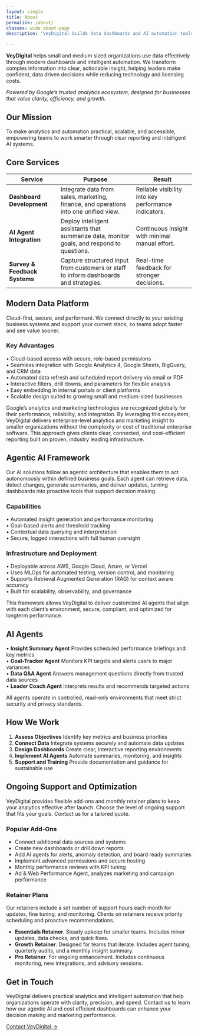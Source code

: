 ```yaml
---
layout: single
title: About
permalink: /about/
classes: wide about-page
description: "VeyDigital builds data dashboards and AI automation tools that help small and medium businesses make faster, informed decisions."

---
```

**VeyDigital** helps small and medium sized organizations use data effectively through modern dashboards and intelligent automation. We transform complex information into clear, actionable insight, helping leaders make confident, data driven decisions while reducing technology and licensing costs.   

*Powered by Google’s trusted analytics ecosystem, designed for businesses that value clarity, efficiency, and growth.*

## Our Mission
To make analytics and automation practical, scalable, and accessible, empowering teams to work smarter through clear reporting and intelligent AI systems.

## Core Services

| **Service** | **Purpose** | **Result** |
|--------------|-------------|-------------|
| **Dashboard Development** | Integrate data from sales, marketing, finance, and operations into one unified view. | Reliable visibility into key performance indicators. |
| **AI Agent Integration** | Deploy intelligent assistants that summarize data, monitor goals, and respond to questions. | Continuous insight with minimal manual effort. |
| **Survey & Feedback Systems** | Capture structured input from customers or staff to inform dashboards and strategies. | Real-time feedback for stronger decisions. |

## Modern Data Platform

Cloud-first, secure, and performant. We connect directly to your existing business systems and support your current stack, so teams adopt faster and see value sooner.

### Key Advantages
• Cloud-based access with secure, role-based permissions  
• Seamless integration with Google Analytics 4, Google Sheets, BigQuery, and CRM data  
• Automated data refresh and scheduled report delivery via email or PDF  
• Interactive filters, drill downs, and parameters for flexible analysis  
• Easy embedding in internal portals or client platforms  
• Scalable design suited to growing small and medium-sized businesses  

Google’s analytics and marketing technologies are recognized globally for their performance, reliability, and integration. By leveraging this ecosystem, VeyDigital delivers enterprise-level analytics and marketing insight to smaller organizations without the complexity or cost of traditional enterprise software. This approach gives clients clear, connected, and cost-efficient reporting built on proven, industry leading infrastructure.

## Agentic AI Framework

Our AI solutions follow an agentic architecture that enables them to act autonomously within defined business goals. Each agent can retrieve data, detect changes, generate summaries, and deliver updates, turning dashboards into proactive tools that support decision making. 


### Capabilities
• Automated insight generation and performance monitoring  
• Goal-based alerts and threshold tracking  
• Contextual data querying and interpretation  
• Secure, logged interactions with full human oversight  

### Infrastructure and Deployment
• Deployable across AWS, Google Cloud, Azure, or Vercel  
• Uses MLOps for automated testing, version control, and monitoring  
• Supports Retrieval Augmented Generation (RAG) for context aware accuracy  
• Built for scalability, observability, and governance  

This framework allows VeyDigital to deliver customized AI agents that align with each client’s environment, secure, compliant, and optimized for longterm performance.

## AI Agents

• **Insight Summary Agent**  Provides scheduled performance briefings and key metrics  
• **Goal-Tracker Agent**  Monitors KPI targets and alerts users to major variances  
• **Data Q&A Agent**  Answers management questions directly from trusted data sources  
• **Leader Coach Agent**  Interprets results and recommends targeted actions  

All agents operate in controlled, read-only environments that meet strict security and privacy standards.

## How We Work

1. **Assess Objectives**  Identify key metrics and business priorities  
2. **Connect Data**  Integrate systems securely and automate data updates  
3. **Design Dashboards**  Create clear, interactive reporting environments  
4. **Implement AI Agents**  Automate summaries, monitoring, and insights  
5. **Support and Training**  Provide documentation and guidance for sustainable use  

## Ongoing Support and Optimization

VeyDigital provides flexible add-ons and monthly retainer plans to keep your analytics effective after launch. Choose the level of ongoing support that fits your goals. Contact us for a tailored quote. 

### Popular Add-Ons
- Connect additional data sources and systems
- Create new dashboards or drill down reports
- Add AI agents for alerts, anomaly detection, and board ready summaries
- Implement advanced permissions and secure hosting
- Monthly performance reviews with KPI tuning
- Ad & Web Performance Agent, analyzes marketing and campaign performance 

### Retainer Plans
Our retainers include a set number of support hours each month for updates, fine tuning, and monitoring. Clients on retainers receive priority scheduling and proactive recommendations. 


- **Essentials Retainer**. Steady upkeep for smaller teams. Includes minor updates, data checks, and quick fixes.
- **Growth Retainer**. Designed for teams that iterate. Includes agent tuning, quarterly audits, and a monthly insight summary.
- **Pro Retainer**. For ongoing enhancement. Includes continuous monitoring, new integrations, and advisory sessions.


## Get in Touch

VeyDigital delivers practical analytics and intelligent automation that help organizations operate with clarity, precision, and speed. Contact us to learn how our agentic AI and cost efficient dashboards can enhance your decision making and marketing performance.
 

[Contact VeyDigital →](#)
